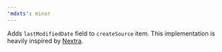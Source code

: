```yaml
---
'mdxts': minor
---
```


Adds `lastModifiedDate` field to `createSource` item. This implementation is heavily inspired by [Nextra](https://github.com/shuding/nextra).
